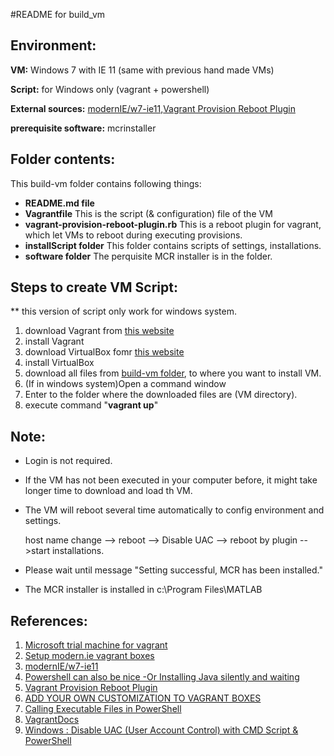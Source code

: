 #README for build_vm

Environment:
------
__VM:__ Windows 7 with IE 11 (same with previous hand made VMs)

__Script:__ for Windows only (vagrant + powershell)

__External sources:__ [modernIE/w7-ie11](https://atlas.hashicorp.com/modernIE/boxes/w7-ie11),[Vagrant Provision Reboot Plugin](https://github.com/exratione/vagrant-provision-reboot) 

__prerequisite software:__ mcrinstaller


Folder contents:
-----
This build-vm folder contains following things:
- __README.md file__
- __Vagrantfile__
  This is the script (& configuration) file of the VM
- __vagrant-provision-reboot-plugin.rb__
  This is a reboot plugin for vagrant, which let VMs to reboot during executing provisions.
- __installScript folder__
  This folder contains scripts of settings, installations.
- __software folder__
  The perquisite MCR installer is in the folder.



Steps to create VM Script:
-----
** this version of script only work for windows system.

1. download Vagrant from [this website](https://www.vagrantup.com/)
2. install Vagrant
3. download VirtualBox fomr [this website](https://www.virtualbox.org/wiki/Downloads)
4. install VirtualBox
5. download all files from [build-vm folder](https://github.com/SoftwareEngineeringToolDemos/FSE-2014-RaPiD/tree/master/build-vm), to where you want to install VM.
6. (If in windows system)Open a command window
7. Enter to the folder where the downloaded files are (VM directory).
8. execute command "__vagrant up__"

Note:
------
- Login is not required.
- If the VM has not been executed in your computer before, it might take longer time to download and load th VM.
- The VM will reboot several time automatically to config environment and settings.

  host name change --> reboot --> Disable UAC --> reboot by plugin -->start installations.
- Please wait until message "Setting successful, MCR has been installed."
- The MCR installer is installed in c:\Program Files\MATLAB

References:
-----
1. [Microsoft trial machine for vagrant](https://dev.windows.com/en-us/microsoft-edge/tools/vms/windows/)
2. [Setup modern.ie vagrant boxes](https://gist.github.com/andreptb/57e388df5e881937e62a)
3. [modernIE/w7-ie11](https://atlas.hashicorp.com/modernIE/boxes/w7-ie11)
4. [Powershell can also be nice -Or Installing Java silently and waiting](http://ramblingsofaswtester.com/?p=552)
5. [Vagrant Provision Reboot Plugin](https://github.com/exratione/vagrant-provision-reboot)
6. [ADD YOUR OWN CUSTOMIZATION TO VAGRANT BOXES](https://mkrmr.wordpress.com/2012/08/12/add-your-own-customization-to-vagrant-boxes/)
7. [Calling Executable Files in PowerShell](http://www.andyparkhill.co.uk/2012/02/calling-executable-files-in-powershell.html)
8. [VagrantDocs](http://docs-v1.vagrantup.com/v1/docs/getting-started/index.html)
9. [Windows : Disable UAC (User Account Control) with CMD Script & PowerShell](http://juventusitprofessional.blogspot.com/2014/05/windows-disable-uac-user-account.html)
